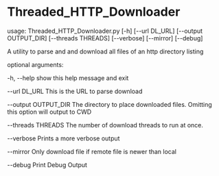 Threaded_HTTP_Downloader
========================

usage: Threaded_HTTP_Downloader.py [-h] [--url DL_URL] [--output OUTPUT_DIR]
                                   [--threads THREADS] [--verbose] [--mirror]
                                   [--debug]

A utility to parse and and download all files of an http directory listing

optional arguments: 

  -h, --help           show this help message and exit
  
  --url DL_URL         This is the URL to parse download
  
  --output OUTPUT_DIR  The directory to place downloaded files. Omitting this option will output to CWD
  
  --threads THREADS    The number of download threads to run at once.
  
  --verbose            Prints a more verbose output
  
  --mirror             Only download file if remote file is newer than local
  
  --debug              Print Debug Output

